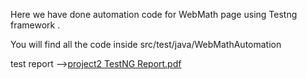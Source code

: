 Here we have done automation code for WebMath page using Testng framework .

You will find all the code inside src/test/java/WebMathAutomation

test report -->[project2 TestNG Report.pdf](https://github.com/chndnnn/WebMath-Automation/files/10868231/project2.TestNG.Report.pdf)

